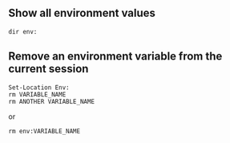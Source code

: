 ## Show all environment values
```
dir env:
```

## Remove an environment variable from the current session
```
Set-Location Env:
rm VARIABLE_NAME
rm ANOTHER VARIABLE_NAME
```

or 

```
rm env:VARIABLE_NAME
```
